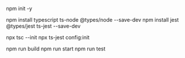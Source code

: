 npm init -y

<!-- Install TypeScript, ts-node, Node.js types, Jest, and their types: -->
npm install typescript ts-node @types/node --save-dev
npm install jest @types/jest ts-jest --save-dev

<!-- Initialize TypeScript and Jest -->
npx tsc --init
npx ts-jest config:init

<!-- Configure packageJson scripts and configs, tsconfig.json (Folder setup --dist---src) -->
<!-- running the project -->
npm run build
npm run start
npm run test